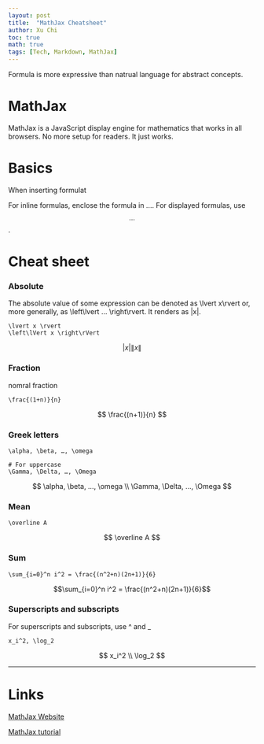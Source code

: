 ```yaml
---
layout: post
title:  "MathJax Cheatsheet"
author: Xu Chi
toc: true
math: true
tags: [Tech, Markdown, MathJax]
---
```


Formula is more expressive than natrual language for abstract concepts.

# MathJax

MathJax is a JavaScript display engine for mathematics that works in all browsers.
No more setup for readers. It just works.

# Basics

When inserting formulat

For inline formulas, enclose the formula in $...$. For displayed formulas, use $$...$$.


# Cheat sheet

### Absolute

The absolute value of some expression can be denoted as \lvert x\rvert or, more generally, as \left\lvert … \right\rvert. It renders as |x|.

```
\lvert x \rvert
\left\lVert x \right\rVert
```

$$
\lvert x \rvert
\left\lVert x \right\rVert
$$

### Fraction

nomral fraction

```
\frac{(1+n)}{n}
```

$$
\frac{(n+1)}{n}
$$

### Greek letters

```
\alpha, \beta, …, \omega

# For uppercase
\Gamma, \Delta, …, \Omega
```

$$
\alpha, \beta, …, \omega
\\
\Gamma, \Delta, …, \Omega
$$


### Mean

```
\overline A
```

$$
\overline A
$$

### Sum

```
\sum_{i=0}^n i^2 = \frac{(n^2+n)(2n+1)}{6}
```

$$\sum_{i=0}^n i^2 = \frac{(n^2+n)(2n+1)}{6}$$

### Superscripts and subscripts

For superscripts and subscripts, use ^ and _

```
x_i^2, \log_2
```

$$
x_i^2
\\
\log_2
$$


---

# Links

[MathJax Website](https://www.mathjax.org/)

[MathJax tutorial](https://math.meta.stackexchange.com/questions/5020/mathjax-basic-tutorial-and-quick-reference)

